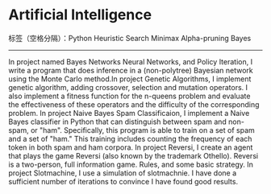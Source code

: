 # Artificial Intelligence

标签（空格分隔）：Python Heuristic Search Minimax Alpha-pruning Bayes

---

In project named Bayes Networks Neural Networks, and Policy Iteration, I write a program that does inference in a (non-polytree) Bayesian network using the Monte Carlo method.In project Genetic Algorithms, I implement genetic algorithm, adding crossover, selection and mutation operators. I also implement a fitness function for the n-queens problem and evaluate the effectiveness of these operators and the difficulty of the corresponding problem. In project Naive Bayes Spam Classificaion, I implement a Naive Bayes classifier in Python that can distinguish between spam and non-spam, or "ham". Specifically, this program is able to train on a set of spam and a set of "ham." This training includes counting the frequency of each token in both spam and ham corpora. In project Reversi, I create an agent that plays the game Reversi (also known by the trademark Othello). Reversi is a two-person, full information game. Rules, and some basic strategy. In project Slotmachine, I use a simulation of slotmachnie. I have done a sufficient number of iterations to convince I have found good results.




